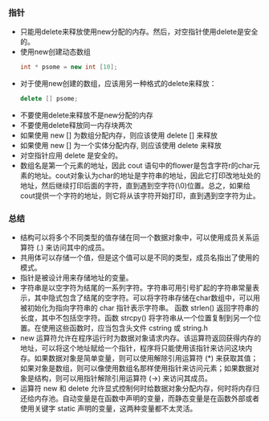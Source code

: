 ### 指针
- 只能用delete来释放使用new分配的内存。然后，对空指针使用delete是安全的。
- 使用new创建动态数组
    ```c++
    int * psome = new int [10];
    ```
- 对于使用new创建的数组，应该用另一种格式的delete来释放：
    ```c++
    delete [] psome;
    ```
- 不要使用delete来释放不是new分配的内存
- 不要使用delete释放同一内存块两次
- 如果使用 new [] 为数组分配内存，则应该使用 delete [] 来释放
- 如果使用 new [] 为一个实体分配内存, 则应该使用 delete 来释放
- 对空指针应用 delete 是安全的。
- 数组名是第一个元素的地址，因此 cout 语句中的flower是包含字符r的char元素的地址。cout对象认为char的地址是字符串的地址，因此它打印改地址处的地址，然后继续打印后面的字符，直到遇到空字符(\0)位置。总之，如果给cout提供一个字符的地址，则它将从该字符开始打印，直到遇到空字符为止。

### 总结
- 结构可以将多个不同类型的值存储在同一个数据对象中，可以使用成员关系运算符 (.) 来访问其中的成员。
- 共用体可以存储一个值，但是这个值可以是不同的类型，成员名指出了使用的模式。
- 指针是被设计用来存储地址的变量。
- 字符串是以空字符为结尾的一系列字符。字符串可用引号扩起的字符串常量表示，其中隐式包含了结尾的空字符。可以将字符串存储在char数组中，可以用被初始化为指向字符串的 char 指针表示字符串。 函数 strlen() 返回字符串的长度，其中不包括空字符。函数 strcpy() 将字符串从一个位置复制到另一个位置。在使用这些函数时，应当包含头文件 cstring 或 string.h
- new 运算符允许在程序运行时为数据对象请求内存。该运算符返回获得内存的地址，可以将这个地址赋给一个指针，程序将只能使用该指针来访问这块内存。如果数据对象是简单变量，则可以使用解除引用运算符 (*) 来获取其值；如果对象是数组，则可以像使用数组名那样使用指针来访问元素；如果数据对象是结构，则可以用指针解除引用运算符 (->) 来访问其成员。
- 运算符 new 和 delete 允许显式控制何时给数据对象分配内存，何时将内存归还给内存池。自动变量是在函数中声明的变量，而静态变量是在函数外部或者使用关键字 static 声明的变量，这两种变量都不太灵活。
